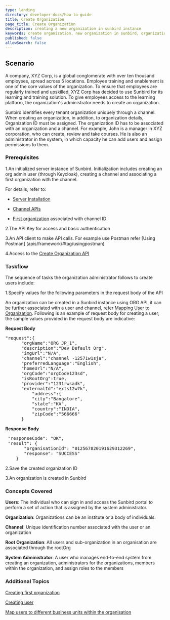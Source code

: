 ```yaml
---
type: landing
directory: developer-docs/how-to-guide
title: Create Organization
page_title: Create Organization
description: creating a new organization in sunbird instance
keywords: create organization, new organization in sunbird, organization, create
published: false
allowSearch: false
---
```

## Scenario

A company, XYZ Corp, is a global conglomerate with over ten thousand employees, spread across 5 locations. Employee training and enablement is one of the core values of the organization. To ensure that employees are regularly trained and upskilled, XYZ Corp has decided to use Sunbird for its learning and training solution. To give employees access to the learning platform, the organization's administrator needs to create an organization. 

Sunbird identifies every tenant organization uniquely through a channel. When creating an organization, in addition, to organization details, Organization ID must be assigned. The organization ID has to be associated with an organization and a channel. For example, John is a manager in XYZ corporation, who can create, review and take courses. He is also an administrator in the system, in which capacity he can add users and assign permissions to them. 

### Prerequisites

1.An initialized server instance of Sunbird. Initialization includes creating an org admin user (through Keycloak), creating a channel and associating a first organization with the channel.

For details, refer to:

* [Server Installation](developer-docs/installation/server_installation/)

* [Channel APIs](apis/framework/#tag/Channel-APIs)

* [First organization](developer-docs/initialization) associated with channel ID

2.The API Key for access and basic authentication

3.An API client to make API calls. For example use Postman refer [Using Postman] (apis/framework/#tag/usingpostman)

4.Access to the [Create Organization API](apis/userapi/#tag/Orgs-APIs)

### Taskflow

The sequence of tasks the organization administrator follows to create users include:

1.Specify values for the following parameters in the request body of the API 

An organization can be created in a Sunbird instance using ORG API, it can be further associated with a user and channel, refer [Mapping User to Organization](/apis/orgapi/#operation/Organisation%20Add%20User). 
Following is an example of request body for creating a user, the sample values provided in the request body are indicative:

**Request Body**

<pre>
"request":{
      "orgName":"ORG JP_1",
      "description":"Dev Default Org",
      "imgUrl":"N/A",
      "channel":"channel -12571w1sja",
      "preferredLanguage":"English",
      "homeUrl":"N/A",
      "orgCode":"orgCode123sd",
      "isRootOrg":true,
      "provider":"1231rwsadk",
      "externalId":"exts12w7k",
          "address":{
          "city":"Bangalore",
          "state":"KA",
          "country":"INDIA",
          "zipCode":"566666"
      }
</pre> 

**Response Body**

<pre>
 "responseCode": "OK",
 "result": {
       "organisationId": "012567820191629312269",
       "response": "SUCCESS"
    }
</pre>

2.Save the created organization ID

3.An organization is created in Sunbird

### Concepts Covered

**Users**: The individual who can sign in and access the Sunbird portal to perform a set of action that is assigned by the system administrator.

**Organization**: Organizations can be an institute or a body of individuals. 

**Channel**: Unique identification number associated with the user or an organization

**Root Organization**: All users and sub-organization in an organisation are associated through the rootOrg

**System Administrator**: A user who manages end-to-end system from creating an organization, administrators for the organizations, members within the organization, and assign roles to the members


### Additional Topics

[Creating first organization](developer-docs/initialization)

[Creating user](developer-docs/how-to-guide/how_to_create_user)

[Map users to different business units within the organisation](developer-docs/how-to-guide/hohow_to_create_org_add_user)
